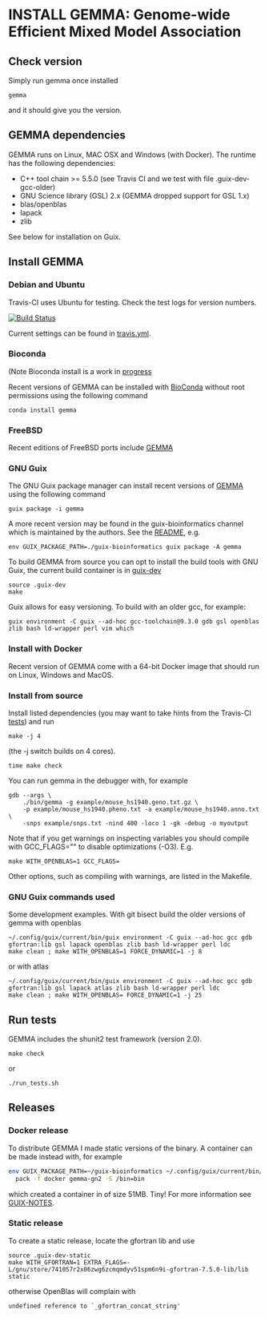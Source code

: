 # INSTALL GEMMA: Genome-wide Efficient Mixed Model Association

## Check version

Simply run gemma once installed

    gemma

and it should give you the version.

## GEMMA dependencies

GEMMA runs on Linux, MAC OSX and Windows (with Docker). The runtime
has the following dependencies:

* C++ tool chain >= 5.5.0 (see Travis CI and we test with file .guix-dev-gcc-older)
* GNU Science library (GSL) 2.x (GEMMA dropped support for GSL 1.x)
* blas/openblas
* lapack
* zlib

See below for installation on Guix.

## Install GEMMA

### Debian and Ubuntu

Travis-CI uses Ubuntu for testing. Check the test logs for version numbers.

[![Build Status](https://travis-ci.org/genetics-statistics/GEMMA.svg?branch=master)](https://travis-ci.org/genetics-statistics/GEMMA)

Current settings can be found in [travis.yml](.travis.yml).

### Bioconda

(Note Bioconda install is a work in [progress](https://github.com/genetics-statistics/GEMMA/issues/52)

Recent versions of GEMMA can be installed with
[BioConda](http://ddocent.com/bioconda/) without root permissions using the following
command

    conda install gemma

### FreeBSD

Recent editions of FreeBSD ports include [GEMMA](https://www.freebsd.org/cgi/ports.cgi?query=gemma&stype=all)

### GNU Guix

The GNU Guix package manager can install recent versions of [GEMMA](https://www.gnu.org/software/guix/packages/g.html)
using the following command

    guix package -i gemma

A more recent version may be found in the guix-bioinformatics channel
which is maintained by the authors. See the
[README](http://git.genenetwork.org/guix-bioinformatics/guix-bioinformatics), e.g.

    env GUIX_PACKAGE_PATH=./guix-bioinformatics guix package -A gemma

To build GEMMA from source you can opt to install the build tools with
GNU Guix, the current build container is in [guix-dev](./.guix-dev)

    source .guix-dev
    make

Guix allows for easy versioning. To build with an older gcc, for
example:

    guix environment -C guix --ad-hoc gcc-toolchain@9.3.0 gdb gsl openblas zlib bash ld-wrapper perl vim which

### Install with Docker

Recent version of GEMMA come with a 64-bit Docker image that should run
on Linux, Windows and MacOS.

### Install from source

Install listed dependencies (you may want to take hints from
the Travis-CI [tests](./.travis.yml)) and run

	make -j 4

(the -j switch builds on 4 cores).

	time make check

You can run gemma in the debugger with, for example

	gdb --args \
		./bin/gemma -g example/mouse_hs1940.geno.txt.gz \
		-p example/mouse_hs1940.pheno.txt -a example/mouse_hs1940.anno.txt \
		-snps example/snps.txt -nind 400 -loco 1 -gk -debug -o myoutput

Note that if you get <optimized out> warnings on inspecting variables you
should compile with GCC_FLAGS="" to disable optimizations (-O3). E.g.

    make WITH_OPENBLAS=1 GCC_FLAGS=

Other options, such as compiling with warnings, are listed in the
Makefile.

### GNU Guix commands used

Some development examples.  With git bisect build the older versions
of gemma with openblas

    ~/.config/guix/current/bin/guix environment -C guix --ad-hoc gcc gdb gfortran:lib gsl lapack openblas zlib bash ld-wrapper perl ldc
    make clean ; make WITH_OPENBLAS=1 FORCE_DYNAMIC=1 -j 8

or with atlas

    ~/.config/guix/current/bin/guix environment -C guix --ad-hoc gcc gdb gfortran:lib gsl lapack atlas zlib bash ld-wrapper perl ldc
    make clean ; make WITH_OPENBLAS= FORCE_DYNAMIC=1 -j 25

## Run tests

GEMMA includes the shunit2 test framework (version 2.0).

    make check

or

    ./run_tests.sh

## Releases

### Docker release

To distribute GEMMA I made static versions of the binary. A container
can be made instead with, for example

```sh
env GUIX_PACKAGE_PATH=~/guix-bioinformatics ~/.config/guix/current/bin/guix \
  pack -f docker gemma-gn2 -S /bin=bin
```

which created a container in of size 51MB. Tiny! For more information
see
[GUIX-NOTES](http://git.genenetwork.org/guix-bioinformatics/guix-notes/CONTAINERS.org).


### Static release

To create a static release, locate the gfortran lib and use

    source .guix-dev-static
    make WITH_GFORTRAN=1 EXTRA_FLAGS=-L/gnu/store/741057r2x06zwg6zcmqmdyv51spm6n9i-gfortran-7.5.0-lib/lib static

otherwise OpenBlas will complain with

    undefined reference to `_gfortran_concat_string'
